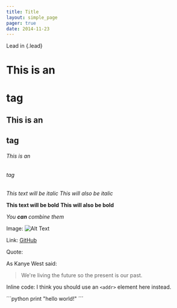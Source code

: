 ```yaml
---
title: Title 
layout: simple_page 
pager: true
date: 2014-11-23
---
```


Lead in
{.lead}

# This is an <h1> tag
## This is an <h2> tag
###### This is an <h6> tag

*This text will be italic*
_This will also be italic_

**This text will be bold**
__This will also be bold__

*You **can** combine them*

Image: ![Alt Text](url)

Link: [GitHub](http://github.com)

Quote:

As Kanye West said:

> We're living the future so
> the present is our past.

Inline code:
I think you should use an
`<addr>` element here instead.

´´´python
print "hello world!"
´´´
